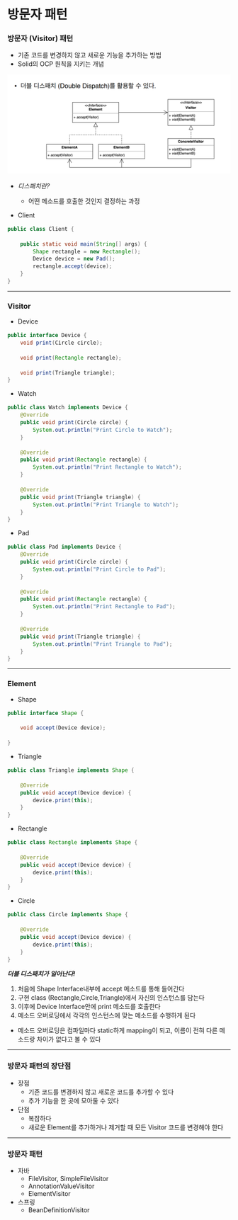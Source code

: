 # 방문자 패턴

### 방문자 (Visitor) 패턴

- 기존 코드를 변경하지 않고 새로운 기능을 추가하는 방법
- Solid의 OCP 원칙을 지키는 개념

![Untitled](visitor_img1.png)

- *디스패치란?*
    - 어떤 메소드를 호출한 것인지 결정하는 과정

- Client

```java
public class Client {

    public static void main(String[] args) {
        Shape rectangle = new Rectangle();
        Device device = new Pad();
        rectangle.accept(device);
    }
}
```

---

### Visitor

- Device

```java
public interface Device {
    void print(Circle circle);

    void print(Rectangle rectangle);

    void print(Triangle triangle);
}
```

- Watch

```java
public class Watch implements Device {
    @Override
    public void print(Circle circle) {
        System.out.println("Print Circle to Watch");
    }

    @Override
    public void print(Rectangle rectangle) {
        System.out.println("Print Rectangle to Watch");
    }

    @Override
    public void print(Triangle triangle) {
        System.out.println("Print Triangle to Watch");
    }
}
```

- Pad

```java
public class Pad implements Device {
    @Override
    public void print(Circle circle) {
        System.out.println("Print Circle to Pad");
    }

    @Override
    public void print(Rectangle rectangle) {
        System.out.println("Print Rectangle to Pad");
    }

    @Override
    public void print(Triangle triangle) {
        System.out.println("Print Triangle to Pad");
    }
}
```

---

### Element

- Shape

```java
public interface Shape {

    void accept(Device device);

}
```

- Triangle

```java
public class Triangle implements Shape {

    @Override
    public void accept(Device device) {
        device.print(this);
    }
}
```

- Rectangle

```java
public class Rectangle implements Shape {

    @Override
    public void accept(Device device) {
        device.print(this);
    }
}
```

- Circle

```java
public class Circle implements Shape {

    @Override
    public void accept(Device device) {
        device.print(this);
    }
}
```

***더블 디스패치가 일어난다!***

1. 처음에 Shape Interface내부에 accept 메소드를 통해 들어간다
2. 구현 class (Rectangle,Circle,Triangle)에서 자신의 인스턴스를 담는다
3. 이후에 Device Interface안에 print 메소드를 호출한다
4. 메소드 오버로딩에서 각각의 인스턴스에 맞는 메소드를 수행하게 된다
- 메소드 오버로딩은 컴파일마다 static하게 mapping이 되고, 이름이 전혀 다른 메소드랑 차이가 없다고 볼 수 있다

---

### 방문자 패턴의 장단점

- 장점
    - 기존 코드를 변경하지 않고 새로운 코드를 추가할 수 있다
    - 추가 기능을 한 곳에 모아둘 수 있다
- 단점
    - 복잡하다
    - 새로운 Element를 추가하거나 제거할 때 모든 Visitor 코드를 변경해야 한다

---

### 방문자 패턴

- 자바
    - FileVisitor, SimpleFileVisitor
    - AnnotationValueVisitor
    - ElementVisitor
- 스프링
    - BeanDefinitionVisitor